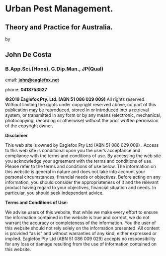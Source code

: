 # Urban Pest Management.
## Theory and Practice for Australia.

by

## John De Costa 
### B.App.Sci.(Hons), G.Dip.Man., JP(Qual)

email: **john@eaglefox.net**

phone: **0418753527**

**&copy;2019 Eaglefox Pty. Ltd. (ABN 51 086 029 009)**
All rights reserved. Without limiting the rights under copyright reserved above, no part of this publication may be reproduced, stored in or introduced into a retrieval system, or transmitted in any form or by any means (electronic, mechanical, photocopying, recording or otherwise) without the prior written permission of the copyright owner.

**Disclaimer**

This web site is owned by Eaglefox Pty Ltd (ABN 51 086 029 009) . Access to this web site is conditional upon you the user’s acceptance and compliance with the terms and conditions of use. By accessing the web site you acknowledge your agreement with the terms and conditions of use. Please refer to the terms and conditions of use below. The information on this website is general in nature and does not take into account your personal circumstances, financial needs or objectives. Before acting on any information, you should consider the appropriateness of it and the relevant product having regard to your objectives, financial situation and needs. In particular, you should seek independent advice.

**Terms and Conditions of Use:**

We advise users of this website, that while we make every effort to ensure the information contained in the website is true and correct, we do not warrant the accuracy or completeness of the information. You the user of this website should not rely solely on the information presented. All content is provided “as is” and without warranties of any kind, either expressed or implied. Eaglefox Pty Ltd (ABN 51 086 009 029)  accepts no responsibility for any loss or damage resulting from the use of information contained on this website.

